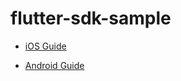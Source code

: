 # flutter-sdk-sample

+ [iOS Guide](https://github.com/shoplive/ios-sdk-sample)

+ [Android Guide](https://github.com/shoplive/android-sdk-sample)